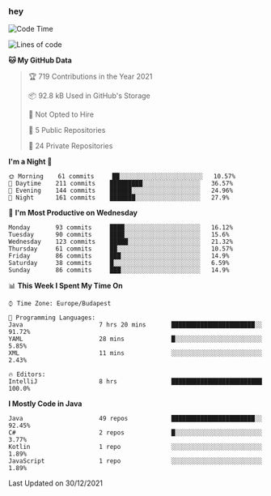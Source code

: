 ### hey

<!--START_SECTION:waka-->
![Code Time](http://img.shields.io/badge/Code%20Time-429%20hrs%2043%20mins-blue)

![Lines of code](https://img.shields.io/badge/From%20Hello%20World%20I%27ve%20Written-438%20Thousand%20lines%20of%20code-blue)

**🐱 My GitHub Data** 

> 🏆 719 Contributions in the Year 2021
 > 
> 📦 92.8 kB Used in GitHub's Storage 
 > 
> 🚫 Not Opted to Hire
 > 
> 📜 5 Public Repositories 
 > 
> 🔑 24 Private Repositories  
 > 
**I'm a Night 🦉** 

```text
🌞 Morning    61 commits     ██░░░░░░░░░░░░░░░░░░░░░░░   10.57% 
🌆 Daytime    211 commits    █████████░░░░░░░░░░░░░░░░   36.57% 
🌃 Evening    144 commits    ██████░░░░░░░░░░░░░░░░░░░   24.96% 
🌙 Night      161 commits    ███████░░░░░░░░░░░░░░░░░░   27.9%

```
📅 **I'm Most Productive on Wednesday** 

```text
Monday       93 commits     ████░░░░░░░░░░░░░░░░░░░░░   16.12% 
Tuesday      90 commits     ████░░░░░░░░░░░░░░░░░░░░░   15.6% 
Wednesday    123 commits    █████░░░░░░░░░░░░░░░░░░░░   21.32% 
Thursday     61 commits     ██░░░░░░░░░░░░░░░░░░░░░░░   10.57% 
Friday       86 commits     ███░░░░░░░░░░░░░░░░░░░░░░   14.9% 
Saturday     38 commits     █░░░░░░░░░░░░░░░░░░░░░░░░   6.59% 
Sunday       86 commits     ███░░░░░░░░░░░░░░░░░░░░░░   14.9%

```


📊 **This Week I Spent My Time On** 

```text
⌚︎ Time Zone: Europe/Budapest

💬 Programming Languages: 
Java                     7 hrs 20 mins       ███████████████████████░░   91.72% 
YAML                     28 mins             █░░░░░░░░░░░░░░░░░░░░░░░░   5.85% 
XML                      11 mins             ░░░░░░░░░░░░░░░░░░░░░░░░░   2.43%

🔥 Editors: 
IntelliJ                 8 hrs               █████████████████████████   100.0%

```

**I Mostly Code in Java** 

```text
Java                     49 repos            ███████████████████████░░   92.45% 
C#                       2 repos             █░░░░░░░░░░░░░░░░░░░░░░░░   3.77% 
Kotlin                   1 repo              ░░░░░░░░░░░░░░░░░░░░░░░░░   1.89% 
JavaScript               1 repo              ░░░░░░░░░░░░░░░░░░░░░░░░░   1.89%

```



 Last Updated on 30/12/2021
<!--END_SECTION:waka-->
